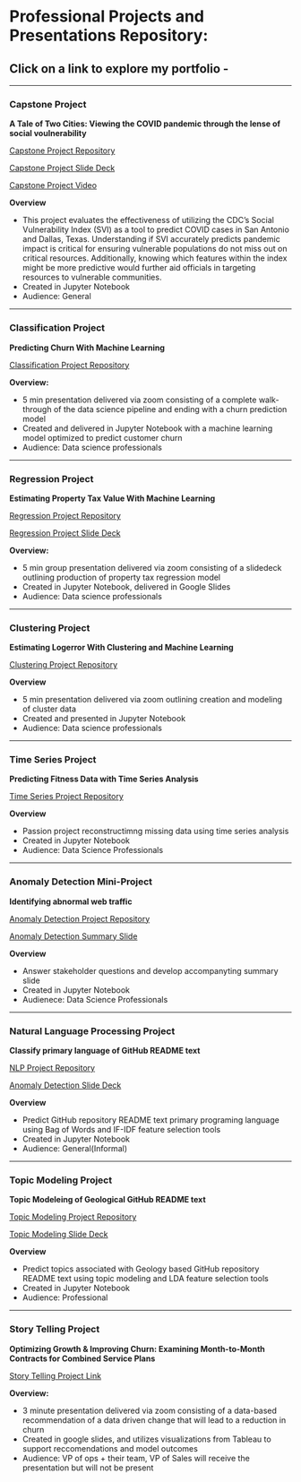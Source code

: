 # Professional Projects and Presentations Repository:

## Click on a link to explore my portfolio -

***
### **Capstone Project**
**A Tale of Two Cities: Viewing the COVID pandemic through the lense of social voulnerability**   
   
[Capstone Project Repository](https://github.com/SVI-Capstone/svi_capstone)  

[Capstone Project Slide Deck](https://www.canva.com/design/DAESYoMIUtE/lZaZ79E8izoDDWZdfFA5zQ/view?utm_content=DAESYoMIUtE&utm_campaign=designshare&utm_medium=link&utm_source=publishsharelink)   
   
[Capstone Project Video](https://youtu.be/WGvkiTRq1GY)      

**Overview**
- This project evaluates the effectiveness of utilizing the CDC’s Social Vulnerability Index (SVI) as a tool to predict COVID cases in San Antonio and Dallas, Texas. Understanding if SVI accurately predicts pandemic impact is critical for ensuring vulnerable populations do not miss out on critical resources. Additionally, knowing which features within the index might be more predictive would further aid officials in targeting resources to vulnerable communities.    
- Created in Jupyter Notebook      
- Audience: General  

****
### **Classification Project**
**Predicting Churn With Machine Learning**

[Classification Project Repository](https://github.com/CSolitaire/telco_churn)

**Overview:**
- 5 min presentation delivered via zoom consisting of a complete walk-through of the data science pipeline and ending with a churn prediction model
- Created and delivered in Jupyter Notebook with a machine learning model optimized to predict customer churn
- Audience: Data science professionals

****
### **Regression Project** 
**Estimating Property Tax Value With Machine Learning**

[Regression Project Repository](https://github.com/CY-Data-Services/zillow_regression_project)   


[Regression Project Slide Deck](https://docs.google.com/presentation/d/1O1oWwpjngXqnWylhtI1CFIcE8Nl13MardtJ5TaAJ7oo/edit?usp=sharing)

**Overview:**
- 5 min group presentation delivered via zoom consisting of a slidedeck outlining production of property tax regression model
- Created in Jupyter Notebook, delivered in Google Slides
- Audience: Data science professionals 

***
### **Clustering Project**
**Estimating Logerror With Clustering and Machine Learning**

[Clustering Project Repository](https://github.com/CSolitaire/zillow_cluster_project)

**Overview**
- 5 min presentation delivered via zoom outlining creation and modeling of cluster data
- Created and presented in Jupyter Notebook
- Audience: Data science professionals

***
### **Time Series Project**
**Predicting Fitness Data with Time Series Analysis**

[Time Series Project Repository](https://github.com/CSolitaire/fitbit_time_series_project)

**Overview**
- Passion project reconstructimng missing data using time series analysis
- Created in Jupyter Notebook
- Audience: Data Science Professionals


***
### **Anomaly Detection Mini-Project**
**Identifying abnormal web traffic**

[Anomaly Detection Project Repository](https://github.com/CSolitaire/anomaly-detection-exercises/blob/main/anomaly_detection_mini_project.ipynb)  

[Anomaly Detection Summary Slide](https://docs.google.com/presentation/d/16bXdsvtSRDfHJDbqBV_l1kIVWSinuuww9qQdHHIPc5Y/edit?usp=sharing)   

**Overview**
- Answer stakeholder questions and develop accompanyting summary slide
- Created in Jupyter Notebook
- Audienece: Data Science Professionals


***
### **Natural Language Processing Project**
**Classify primary language of GitHub README text**

[NLP Project Repository](https://github.com/AC-Readme/nlp_project)

[Anomaly Detection Slide Deck](https://docs.google.com/presentation/d/1uExigdX1uRlbnQSTpSOJH3AbTJnThjOM9qoH-pVSvig/edit?usp=sharing)

**Overview**
- Predict GitHub repository README text primary programing language using Bag of Words and IF-IDF feature selection tools
- Created in Jupyter Notebook
- Audience: General(Informal)


***
### **Topic Modeling Project**
**Topic Modeleing of Geological GitHub README text**

[Topic Modeling Project Repository](https://github.com/CSolitaire/nlp_topic_modeling_project)

[Topic Modeling Slide Deck](https://docs.google.com/presentation/d/1OIm27l0bVpZ_2eKB4S-uJLtNjd41P13Yy8sQVL9RzLs/edit?usp=sharing)

**Overview**
- Predict topics associated with Geology based GitHub repository README text using topic modeling and LDA feature selection tools
- Created in Jupyter Notebook
- Audience: Professional   

****
### **Story Telling Project** 
**Optimizing Growth & Improving Churn: Examining Month-to-Month Contracts for Combined Service Plans**

[Story Telling Project Link](/telco_visualization.pdf)

**Overview:**
- 3 minute presentation delivered via zoom consisting of a data-based recommendation of a data driven change that will lead to a reduction in churn
- Created in google slides, and utilizes visualizations from Tableau to support reccomendations and model outcomes
- Audience: VP of ops + their team, VP of Sales will receive the presentation but will not be present 
